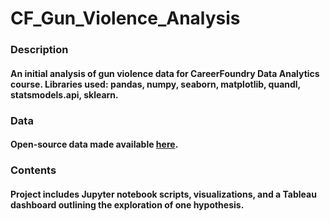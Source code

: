 # CF_Gun_Violence_Analysis
### Description
#### An initial analysis of gun violence data for CareerFoundry Data Analytics course. Libraries used: pandas, numpy, seaborn, matplotlib, quandl, statsmodels.api, sklearn.
### Data
#### Open-source data made available [here](https://www.kaggle.com/datasets/jameslko/gun-violence-data).
### Contents
#### Project includes Jupyter notebook scripts, visualizations, and a Tableau dashboard outlining the exploration of one hypothesis.
